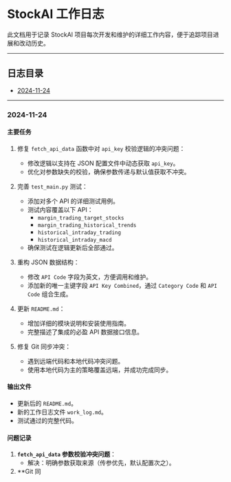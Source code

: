 # **StockAI 工作日志**

此文档用于记录 StockAI 项目每次开发和维护的详细工作内容，便于追踪项目进展和改动历史。

---

## **日志目录**
- [2024-11-24](#2024-11-24)

---

### **2024-11-24**
#### **主要任务**
1. 修复 `fetch_api_data` 函数中对 `api_key` 校验逻辑的冲突问题：
   - 修改逻辑以支持在 JSON 配置文件中动态获取 `api_key`。
   - 优化对参数缺失的校验，确保参数传递与默认值获取不冲突。

2. 完善 `test_main.py` 测试：
   - 添加对多个 API 的详细测试用例。
   - 测试内容覆盖以下 API：
     - `margin_trading_target_stocks`
     - `margin_trading_historical_trends`
     - `historical_intraday_trading`
     - `historical_intraday_macd`
   - 确保测试在逻辑更新后全部通过。

3. 重构 JSON 数据结构：
   - 修改 `API Code` 字段为英文，方便调用和维护。
   - 添加新的唯一主键字段 `API Key Combined`，通过 `Category Code` 和 `API Code` 组合生成。

4. 更新 `README.md`：
   - 增加详细的模块说明和安装使用指南。
   - 完整描述了集成的必盈 API 数据接口信息。

5. 修复 Git 同步冲突：
   - 遇到远端代码和本地代码冲突问题。
   - 使用本地代码为主的策略覆盖远端，并成功完成同步。

#### **输出文件**
- 更新后的 `README.md`。
- 新的工作日志文件 `work_log.md`。
- 测试通过的完整代码。

#### **问题记录**
1. **`fetch_api_data` 参数校验冲突问题**：
   - 解决：明确参数获取来源（传参优先，默认配置次之）。
2. **Git 同